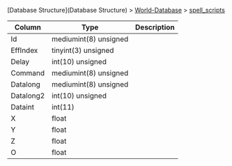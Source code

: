 [Database Structure](Database Structure) > [World-Database](World-Database) > [spell_scripts](spell_scripts)

Column | Type | Description
--- | --- | ---
Id | mediumint(8) unsigned | 
EffIndex | tinyint(3) unsigned | 
Delay | int(10) unsigned | 
Command | mediumint(8) unsigned | 
Datalong | mediumint(8) unsigned | 
Datalong2 | int(10) unsigned | 
Dataint | int(11) | 
X | float | 
Y | float | 
Z | float | 
O | float | 
